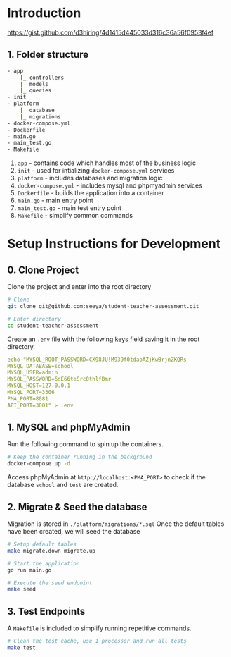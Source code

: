 # Introduction

https://gist.github.com/d3hiring/4d1415d445033d316c36a56f0953f4ef

## 1. Folder structure

```bash
- app
    |_ controllers
    |_ models
    |_ queries
- init
- platform
    |_ database
    |_ migrations
- docker-compose.yml
- Dockerfile
- main.go
- main_test.go
- Makefile
```

1. `app` - contains code which handles most of the business logic
2. `init` - used for intializing `docker-compose.yml` services
3. `platform` - includes databases and migration logic
4. `docker-compose.yml` - includes mysql and phpmyadmin services
5. `Dockerfile` - builds the application into a container
6. `main.go` - main entry point
7. `main_test.go` - main test entry point
8. `Makefile` - simplify common commands

# Setup Instructions for Development

## 0. Clone Project

Clone the project and enter into the root directory

```bash
# Clone
git clone git@github.com:seeya/student-teacher-assessment.git

# Enter directory
cd student-teacher-assessment
```

Create an `.env` file with the following keys field saving it in the root directory.

```yaml
echo "MYSQL_ROOT_PASSWORD=CX98JU!M939f0tdaoAZjKwBrjnZKQRs
MYSQL_DATABASE=school
MYSQL_USER=admin
MYSQL_PASSWORD=6dE66teSrc0thlfBmr
MYSQL_HOST=127.0.0.1
MYSQL_PORT=3306
PMA_PORT=8081
API_PORT=3001" > .env
```

## 1. MySQL and phpMyAdmin

Run the following command to spin up the containers.

```bash
# Keep the container running in the background
docker-compose up -d
```

Access phpMyAdmin at `http://localhost:<PMA_PORT>` to check if the database `school` and `test` are created.

## 2. Migrate & Seed the database

Migration is stored in `./platform/migrations/*.sql`
Once the default tables have been created, we will seed the database

```bash
# Setup default tables
make migrate.down migrate.up

# Start the application
go run main.go

# Execute the seed endpoint
make seed
```

## 3. Test Endpoints

A `Makefile` is included to simplify running repetitive commands.

```bash
# Clean the test cache, use 1 processor and run all tests
make test
```

